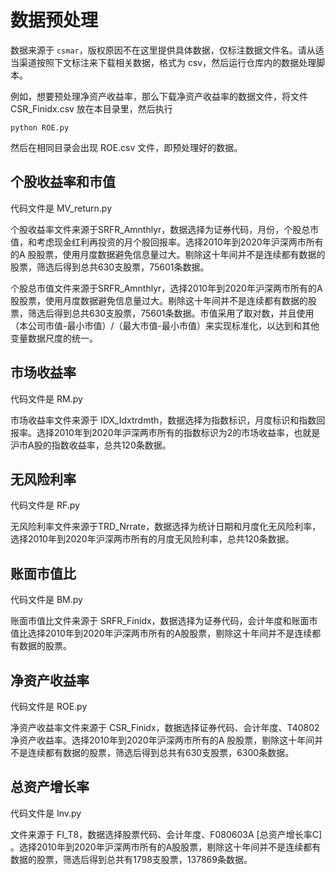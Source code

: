 # 数据预处理

数据来源于 `csmar`，版权原因不在这里提供具体数据，仅标注数据文件名。请从适当渠道按照下文标注来下载相关数据，格式为 csv，然后运行仓库内的数据处理脚本。

例如，想要预处理净资产收益率，那么下载净资产收益率的数据文件，将文件 CSR_Finidx.csv 放在本目录里，然后执行

```shell
python ROE.py
```

然后在相同目录会出现 ROE.csv 文件，即预处理好的数据。

## 个股收益率和市值

代码文件是 MV_return.py

个股收益率文件来源于SRFR_Amnthlyr，数据选择为证券代码，月份，个股总市值，和考虑现金红利再投资的月个股回报率。选择2010年到2020年沪深两市所有的A 股股票，使用月度数据避免信息量过大。剔除这十年间并不是连续都有数据的股票，筛选后得到总共630支股票，75601条数据。

个股总市值文件来源于SRFR_Amnthlyr，选择2010年到2020年沪深两市所有的A 股股票，使用月度数据避免信息量过大。剔除这十年间并不是连续都有数据的股票，筛选后得到总共630支股票，75601条数据。市值采用了取对数，并且使用（本公司市值-最小市值）/（最大市值-最小市值）来实现标准化，以达到和其他变量数据尺度的统一。

## 市场收益率

代码文件是 RM.py

市场收益率文件来源于 IDX_Idxtrdmth，数据选择为指数标识，月度标识和指数回报率。选择2010年到2020年沪深两市所有的指数标识为2的市场收益率，也就是沪市A股的指数收益率，总共120条数据。

## 无风险利率

代码文件是 RF.py

无风险利率文件来源于TRD_Nrrate，数据选择为统计日期和月度化无风险利率，选择2010年到2020年沪深两市所有的月度无风险利率，总共120条数据。

## 账面市值比

代码文件是 BM.py

账面市值比文件来源于 SRFR_Finidx，数据选择为证券代码，会计年度和账面市值比选择2010年到2020年沪深两市所有的A股股票，剔除这十年间并不是连续都有数据的股票。

## 净资产收益率

代码文件是 ROE.py

净资产收益率文件来源于 CSR_Finidx，数据选择证券代码、会计年度、T40802净资产收益率。选择2010年到2020年沪深两市所有的A 股股票，剔除这十年间并不是连续都有数据的股票，筛选后得到总共有630支股票，6300条数据。

## 总资产增长率

代码文件是 Inv.py

文件来源于 FI_T8，数据选择股票代码、会计年度、F080603A [总资产增长率C] 。选择2010年到2020年沪深两市所有的A股股票，剔除这十年间并不是连续都有数据的股票，筛选后得到总共有1798支股票，137869条数据。